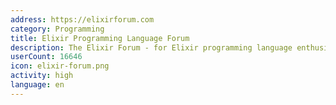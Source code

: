 ```yaml
---
address: https://elixirforum.com
category: Programming
title: Elixir Programming Language Forum
description: The Elixir Forum - for Elixir programming language enthusiasts!
userCount: 16646
icon: elixir-forum.png
activity: high
language: en
---
```

